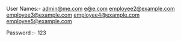 User Names:- admin@me.com
             e@e.com
             employee2@example.com
             employee3@example.com
             employee4@example.com
             employee5@example.com



Password :- 123
